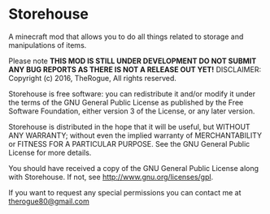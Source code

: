 # Storehouse
A minecraft mod that allows you to do all things related to storage and manipulations of items.

Please note **THIS MOD IS STILL UNDER DEVELOPMENT DO NOT SUBMIT ANY BUG REPORTS AS THERE IS NOT A RELEASE OUT YET!**
DISCLAIMER:
Copyright (c) 2016, TheRogue, All rights reserved.

Storehouse is free software: you can redistribute it and/or modify
it under the terms of the GNU General Public License as published by
the Free Software Foundation, either version 3 of the License, or
any later version.

Storehouse is distributed in the hope that it will be useful,
but WITHOUT ANY WARRANTY; without even the implied warranty of
MERCHANTABILITY or FITNESS FOR A PARTICULAR PURPOSE.  See the
GNU General Public License for more details.

You should have received a copy of the GNU General Public License
along with Storehouse.  If not, see <http://www.gnu.org/licenses/gpl>.

If you want to request any special permissions you can contact me at therogue80@gmail.com
